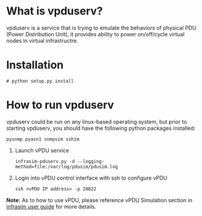 # What is vpduserv?
vpduserv is a service that is trying to emulate the behaviors of physical PDU (Power Distribution Unit), it provides ability to power on/off/cycle virtual nodes in virtual infrastructre. 

# Installation

<pre><code># python setup.py install </code></pre>

# How to run vpduserv

vpduserv could be run on any linux-based operating system, but prior to starting vpduserv, you should have the following python packages installed:

``pysnmp pyasn1 snmpsim sshim``

1. Launch vPDU service

    <pre><code>infrasim-pduserv.py -d --logging-method=file:/var/log/pdusim/pdusim.log</code></pre>

2. Login into vPDU control interface with ssh to configure vPDU 
    <pre><code>ssh &lt;vPDU IP address&gt; -p 20022</code></pre>

**Note:** As to how to use vPDU, please reference vPDU Simulation section in [infrasim user guide](http://infrasim.readthedocs.org/en/latest/userguide.html) for more details.

